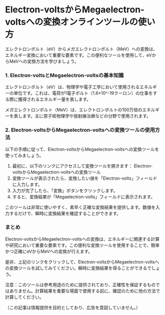 Electron-voltsからMegaelectron-voltsへの変換オンラインツールの使い方
==================================================

エレクトロンボルト（eV）からメガエレクトロンボルト（MeV）への変換は、エネルギー変換において重要な要素です。この便利なツールを使用して、eVからMeVへの変換方法を学びましょう。

### 1. Electron-voltsとMegaelectron-voltsの基本知識

エレクトロンボルト（eV）は、物理学や電子工学において使用されるエネルギーの単位です。これは、電荷が1電子ボルト（1.6×10^-19クーロン）の仕事をする際に獲得されるエネルギー量を表します。

メガエレクトロンボルト（MeV）は、エレクトロンボルトの100万倍のエネルギーを表します。主に原子核物理学や放射線治療などの分野で使用されます。

### 2. Electron-voltsからMegaelectron-voltsへの変換ツールの使用方法

以下の手順に従って、Electron-voltsからMegaelectron-voltsへの変換ツールを使ってみましょう。

1. 最初に、以下のリンクにアクセスして変換ツールを開きます： Electron-voltsからMegaelectron-voltsへの変換ツール
2. 変換ツールが表示されたら、変換したい値を「Electron-volts」フィールドに入力します。
3. 入力が完了したら、「変換」ボタンをクリックします。
4. すると、変換結果が「Megaelectron-volts」フィールドに表示されます。

このツールは非常に使いやすく、素早く正確な変換結果を提供します。数値を入力するだけで、瞬時に変換結果を確認することができます。

### まとめ

Electron-voltsからMegaelectron-voltsへの変換は、エネルギーに関連する計算や研究において重要な要素です。この便利な変換ツールを使用することで、簡単かつ正確にeVからMeVへの変換が行えます。

是非、上記のリンクをクリックして、Electron-voltsからMegaelectron-voltsへの変換ツールを試してみてください。瞬時に変換結果を得ることができるでしょう。

注意：このツールは参考用途のために提供されており、正確性を保証するものではありません。計算結果を重要な場面で使用する前に、確認のために他の方法で計算してください。

（この記事は情報提供を目的としており、広告を意図していません。）